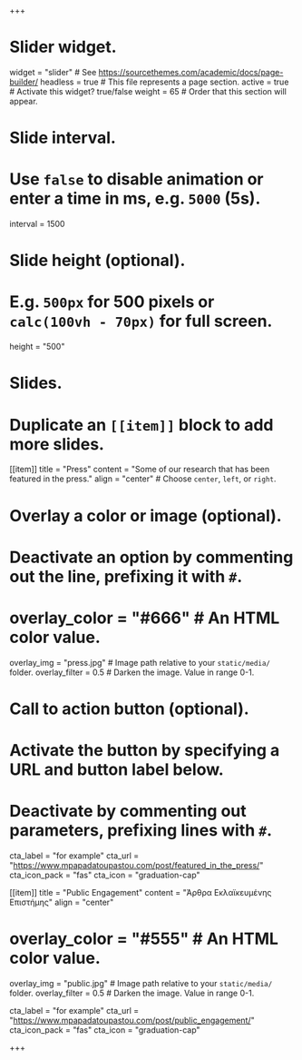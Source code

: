 +++
# Slider widget.
widget = "slider"  # See https://sourcethemes.com/academic/docs/page-builder/
headless = true  # This file represents a page section.
active = true  # Activate this widget? true/false
weight = 65  # Order that this section will appear.

# Slide interval.
# Use `false` to disable animation or enter a time in ms, e.g. `5000` (5s).
interval = 1500

# Slide height (optional).
# E.g. `500px` for 500 pixels or `calc(100vh - 70px)` for full screen.
height = "500"

# Slides.
# Duplicate an `[[item]]` block to add more slides.
[[item]]
  title = "Press"
  content = "Some of our research that has been featured in the press."
  align = "center"  # Choose `center`, `left`, or `right`.

  # Overlay a color or image (optional).
  #   Deactivate an option by commenting out the line, prefixing it with `#`.
  # overlay_color = "#666"  # An HTML color value.
  overlay_img = "press.jpg"  # Image path relative to your `static/media/` folder.
  overlay_filter = 0.5  # Darken the image. Value in range 0-1.

  # Call to action button (optional).
  #   Activate the button by specifying a URL and button label below.
  #   Deactivate by commenting out parameters, prefixing lines with `#`.
  cta_label = "for example"
  cta_url = "https://www.mpapadatoupastou.com/post/featured_in_the_press/"
  cta_icon_pack = "fas"
  cta_icon = "graduation-cap"

[[item]]
  title = "Public Engagement"
  content = "Άρθρα Εκλαϊκευμένης Επιστήμης"
  align = "center"

  # overlay_color = "#555"  # An HTML color value.
  overlay_img = "public.jpg"  # Image path relative to your `static/media/` folder.
  overlay_filter = 0.5  # Darken the image. Value in range 0-1.

  cta_label = "for example"
  cta_url = "https://www.mpapadatoupastou.com/post/public_engagement/"
  cta_icon_pack = "fas"
  cta_icon = "graduation-cap" 

+++
